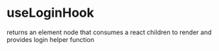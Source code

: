 # useLoginHook

returns an element node that consumes a react children to render and provides login helper function
